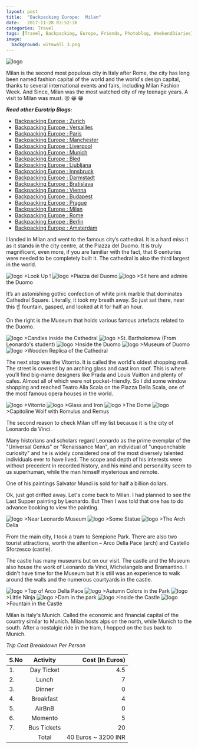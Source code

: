 ```yaml
---
layout: post
title:  "Backpacking Europe:  Milan"
date:   2017-11-28 03:52:38
categories: Travel
tags: [Travel, Backpacking, Europe, Friends, Photoblog, WeekendDiaries]
image:
  background: witewall_3.png
---
```


<img src="https://i.imgur.com/UBMu1fb.jpg" alt="logo">

Milan is the second most populous city in Italy after Rome, the city has long been named fashion capital of the world and the world's design capital, thanks to several international events and fairs, including Milan Fashion Week.
And Since, Milan was the most watched city of my teenage years. A visit to Milan was must. :stuck_out_tongue_winking_eye: :grinning: :grin:

**_Read other Eurotrip Blogs:_**

+ <a href="https://yogeshpandey.in/travel/Backpacking-Europe-zurich/">Backpacking Europe : Zurich</a>
+ <a href="https://yogeshpandey.in/travel/Backpacking-Europe-versailles/">Backpacking Europe : Versailles</a>
+ <a href="https://yogeshpandey.in/travel/Backpacking-Europe-Paris/">Backpacking Europe : Paris</a>
+ <a href="https://yogeshpandey.in/travel/Backpacking-Europe-Manchester/">Backpacking Europe : Manchester</a>
+ <a href="https://yogeshpandey.in/travel/Backpacking-Europe-Liverpool">Backpacking Europe : Liverpool</a>
+ <a href="https://yogeshpandey.in/travel/Backpacking-Europe-Munich/">Backpacking Europe : Munich</a>
+ <a href="https://yogeshpandey.in/travel/Backpacking-Europe-bled/">Backpacking Europe : Bled</a>
+ <a href="https://yogeshpandey.in/travel/Backpacking-Europe-Ljubljana/">Backpacking Europe : Ljubljana</a>
+ <a href="https://yogeshpandey.in/travel/Backpacking-Europe-Innsbruck/">Backpacking Europe : Innsbruck</a>
+ <a href="https://yogeshpandey.in/travel/Backpacking-Europe-Dramstadt/">Backpacking Europe : Darmstadt</a>
+ <a href="https://yogeshpandey.in/travel/Backpacking-Europe-Bratislava/">Backpacking Europe : Bratislava</a>
+ <a href="https://yogeshpandey.in/travel/Backpacking-Europe-Vienna/">Backpacking Europe : Vienna</a>
+ <a href="https://yogeshpandey.in/travel/Backpacking-Europe-Budapest/">Backpacking Europe : Budapest</a>
+ <a href="https://yogeshpandey.in/travel/Backpacking-Europe-Prague/">Backpacking Europe : Prague</a>
+ <a href="https://yogeshpandey.in/travel/Backpacking-Europe-Milan/">Backpacking Europe : Milan</a>
+ <a href="https://yogeshpandey.in/travel/Backpacking-Europe-ROME/">Backpacking Europe :  Rome</a>
+ <a href="https://yogeshpandey.in/travel/Backpacking-Europe-Berlin/">Backpacking Europe : Berlin</a>
+ <a href="https://yogeshpandey.in/travel/Backpacking-Europe-Amsterdam/">Backpacking Europe : Amsterdam</a>

I landed in Milan and went to the famous city’s cathedral. It is a hard miss it as it stands in the city centre, at the Piazza del Duomo. It is truly magnificent, even more, if you are familiar with the fact, that 6 centuries were needed to be completely built it. The cathedral is also the third largest in the world.

<img src="https://i.imgur.com/JEBIGCR.jpg" alt="logo">
>Look Up !

<img src="https://i.imgur.com/bn8DNEP.jpg" alt="logo">
>Piazza del Duomo

<img src="https://i.imgur.com/kGvwbxg.jpg" alt="logo">
>Sit here and admire the Duomo

It’s an astonishing gothic confection of white pink marble that dominates Cathedral Square. Literally, it took my breath away. So just sat there, near this :point_up: fountain, gasped, and looked at it for half an hour.

On the right is the Museum that holds various famous artefacts related to the Duomo.

<img src="https://i.imgur.com/pbMRIA1.jpg" alt="logo">
>Candles inside the Cathedral

<img src="https://i.imgur.com/HgLp23Z.jpg" alt="logo">
>St. Bartholomew (From Leonardo's student)

<img src="https://i.imgur.com/1wtjiES.jpg" alt="logo">
>Inside the Duomo

<img src="https://i.imgur.com/2evQ2LI.jpg" alt="logo">
>Museum of Duomo

<img src="https://i.imgur.com/IV8upDh.jpg" alt="logo">
>Wooden Replica of the Cathedral

The next stop was the Vitorrio. It is called the world's oldest shopping mall. The street is covered by an arching glass and cast iron roof. This is where you’ll find big-name designers like Prada and Louis Vuitton and plenty of cafes. Almost all of which were not pocket-friendly. So I did some window shopping and reached  Teatro Alla Scala on the Piazza Della Scala, one of the most famous opera houses in the world.

<img src="https://i.imgur.com/KBvj4NF.jpg" alt="logo">
>Vitorrio

<img src="https://i.imgur.com/Td1pnGn.jpg" alt="logo">
>Glass and Iron

<img src="https://i.imgur.com/ybf9eo7.jpg" alt="logo">
>The Dome

<img src="https://i.imgur.com/NJYyK0L.jpg" alt="logo">
>Capitoline Wolf with Romulus and Remus

The second reason to check Milan off my list because it is the city of Leonardo da Vinci.

Many historians and scholars regard Leonardo as the prime exemplar of the "Universal Genius" or "Renaissance Man", an individual of "unquenchable curiosity" and he is widely considered one of the most diversely talented individuals ever to have lived. The scope and depth of his interests were without precedent in recorded history, and his mind and personality seem to us superhuman, while the man himself mysterious and remote.

One of his paintings Salvator Mundi is sold for half a billion dollars.

Ok, just got drifted away. Let's come back to Milan. I had planned to see the Last Supper painting by Leonardo. But Then I was told that one has to do advance booking to view the painting.

<img src="https://i.imgur.com/CIVLIBi.jpg" alt="logo">
>Near Leonardo Museum

<img src="https://i.imgur.com/pe2ENnT.jpg" alt="logo">
>Some Statue

<img src="https://i.imgur.com/kwc7hzV.jpg" alt="logo">
>The Arch Della

From the main city, I took a tram to Sempione Park. There are also two tourist attractions, worth the attention – Arco Della Pace (arch) and Castello Sforzesco (castle).

The castle has many museums but on our visit. The castle and the Museum also house the work of Leonardo da Vinci, Michelangelo and Bramantino. I didn't have time for the Museum but It is still was an experience to walk around the walls and the numerous courtyards in the castle.

<img src="https://i.imgur.com/STTHCmk.jpg" alt="logo">
>Top of Arco Della Pace

<img src="https://i.imgur.com/G1tUiDz.jpg" alt="logo">
>Autumn Colors in the Park

<img src="https://i.imgur.com/SndT5Mk.jpg" alt="logo">
>Little Ninja

<img src="https://i.imgur.com/NtIqcLX.jpg" alt="logo">
>Dam in the park

<img src="https://i.imgur.com/VJoD6PK.jpg" alt="logo">
>Inside the Castle

<img src="https://i.imgur.com/vqlwhAQ.jpg" alt="logo">
>Fountain in the Castle

Milan is Italy's Munich. Called the economic and financial capital of the country similar to Munich. Milan hosts alps on the north, while Munich to the south. After a nostalgic ride in the tram, I hopped on the bus back to Munich.

*Trip Cost Breakdown Per Person*

| S.No | Activity|Cost (In Euros) |
|:----------|:----------:|-:|
| 1.      | Day Ticket      |4.5|
| 2.      | Lunch      |7|
| 3.      | Dinner      |0|
| 4.      | Breakfast      |4|
| 5.     | AirBnB     |0|
| 6.      | Momento      |5|
| 7.      | Bus Tickets       |20|
||Total|40 Euros ~ 3200 INR|
